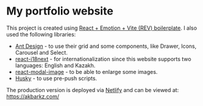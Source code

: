 # My portfolio website

This project is created using [React + Emotion + Vite (REV) boilerplate](https://github.com/akbarkz/rev-boilerplate).
I also used the following libraries:

- [Ant Design](https://ant.design/) - to use their grid and some components, like Drawer, Icons, Carousel and Select.
- [react-i18next](https://react.i18next.com/) - for internationalization since this website supports two languages: English and Kazakh.
- [react-modal-image](https://github.com/aautio/react-modal-image) - to be able to enlarge some images.
- [Husky](https://typicode.github.io/husky/) - to use pre-push scripts.

The production version is deployed via [Netlify](https://www.netlify.com/) and can be viewed at: https://akbarkz.com/
